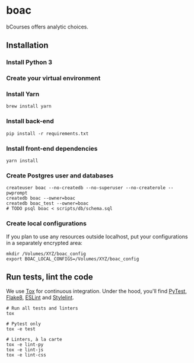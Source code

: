 # boac

bCourses offers analytic choices.

## Installation

### Install Python 3

### Create your virtual environment

### Install Yarn

`brew install yarn`

### Install back-end

`pip install -r requirements.txt`

### Install front-end dependencies

`yarn install`

### Create Postgres user and databases

```
createuser boac --no-createdb --no-superuser --no-createrole --pwprompt
createdb boac --owner=boac
createdb boac_test --owner=boac
# TODO psql boac < scripts/db/schema.sql
```

### Create local configurations

If you plan to use any resources outside localhost, put your configurations in a separately encrypted area:

```
mkdir /Volumes/XYZ/boac_config
export BOAC_LOCAL_CONFIGS=/Volumes/XYZ/boac_config
```

## Run tests, lint the code

We use [Tox](https://tox.readthedocs.io) for continuous integration. Under the hood, you'll find [PyTest](https://docs.pytest.org), [Flake8](http://flake8.pycqa.org), [ESLint](https://eslint.org/) and [Stylelint](https://stylelint.io).
```
# Run all tests and linters
tox

# Pytest only
tox -e test

# Linters, à la carte
tox -e lint-py
tox -e lint-js
tox -e lint-css
```
